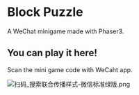 # Block Puzzle

A WeChat minigame made with Phaser3.

## You can play it here!
Scan the mini game code with WeCaht app.

![扫码_搜索联合传播样式-微信标准绿版.png](https://i.loli.net/2021/01/19/PdEuCvmQBA5xqlb.png)
